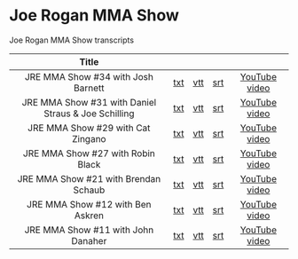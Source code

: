 # Joe Rogan MMA Show

Joe Rogan MMA Show transcripts

| **Title** |  | |  |  |
|:----------:|:---:|:---:|:---:|:---------------:|
| JRE MMA Show #34 with Josh Barnett | [txt](./txt/tk1cQEBEWLg.txt) | [vtt](./vtt/tk1cQEBEWLg.vtt) | [srt](./srt/tk1cQEBEWLg.srt) | [YouTube video](http://youtu.be/tk1cQEBEWLg) |
| JRE MMA Show #31 with Daniel Straus & Joe Schilling | [txt](./txt/lCR0Je9J4to.txt) | [vtt](./vtt/lCR0Je9J4to.vtt) | [srt](./srt/lCR0Je9J4to.srt) | [YouTube video](http://youtu.be/lCR0Je9J4to) |
| JRE MMA Show #29 with Cat Zingano | [txt](./txt/kUa8UOkL4Mo.txt) | [vtt](./vtt/kUa8UOkL4Mo.vtt) | [srt](./srt/kUa8UOkL4Mo.srt) | [YouTube video](http://youtu.be/kUa8UOkL4Mo) |
| JRE MMA Show #27 with Robin Black | [txt](./txt/VoYLwjHSQAo.txt) | [vtt](./vtt/VoYLwjHSQAo.vtt) | [srt](./srt/VoYLwjHSQAo.srt) | [YouTube video](http://youtu.be/VoYLwjHSQAo) |
| JRE MMA Show #21 with Brendan Schaub | [txt](./txt/SsR9ohalUp0.txt) | [vtt](./vtt/SsR9ohalUp0.vtt) | [srt](./srt/SsR9ohalUp0.srt) | [YouTube video](http://youtu.be/SsR9ohalUp0) |
| JRE MMA Show #12 with Ben Askren | [txt](./txt/Ec4OKbrCl3I.txt) | [vtt](./vtt/Ec4OKbrCl3I.vtt) | [srt](./srt/Ec4OKbrCl3I.srt) | [YouTube video](http://youtu.be/Ec4OKbrCl3I) |
| JRE MMA Show #11 with John Danaher | [txt](./txt/qkBXzkD6tis.txt) | [vtt](./vtt/qkBXzkD6tis.vtt) | [srt](./srt/qkBXzkD6tis.srt) | [YouTube video](http://youtu.be/qkBXzkD6tis) |
